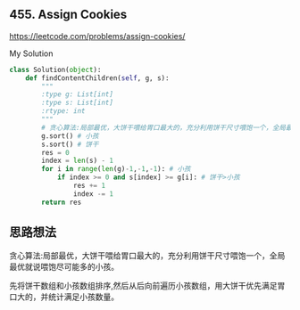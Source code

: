 ## 455. Assign Cookies

https://leetcode.com/problems/assign-cookies/

My Solution

```python
class Solution(object):
    def findContentChildren(self, g, s):
        """
        :type g: List[int]
        :type s: List[int]
        :rtype: int
        """
        # 贪心算法:局部最优，大饼干喂给胃口最大的，充分利用饼干尺寸喂饱一个，全局最优就说喂饱尽可能多的小孩。
        g.sort() # 小孩
        s.sort() # 饼干
        res = 0
        index = len(s) - 1
        for i in range(len(g)-1,-1,-1): # 小孩
            if index >= 0 and s[index] >= g[i]: # 饼干>小孩
                res += 1
                index -= 1
        return res
```

## 思路想法

贪心算法:局部最优，大饼干喂给胃口最大的，充分利用饼干尺寸喂饱一个，全局最优就说喂饱尽可能多的小孩。

先将饼干数组和小孩数组排序,然后从后向前遍历小孩数组，用大饼干优先满足胃口大的，并统计满足小孩数量。

